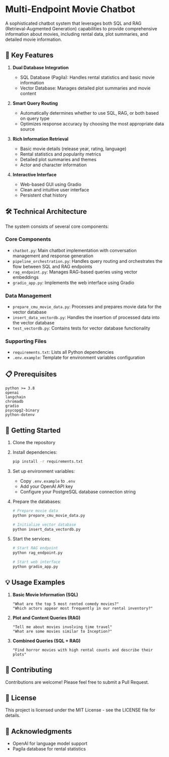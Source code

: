 # Multi-Endpoint Movie Chatbot

A sophisticated chatbot system that leverages both SQL and RAG (Retrieval-Augmented Generation) capabilities to provide comprehensive information about movies, including rental data, plot summaries, and detailed movie information.

## 🌟 Key Features

1. **Dual Database Integration**
   - SQL Database (Pagila): Handles rental statistics and basic movie information
   - Vector Database: Manages detailed plot summaries and movie content

2. **Smart Query Routing**
   - Automatically determines whether to use SQL, RAG, or both based on query type
   - Optimizes response accuracy by choosing the most appropriate data source

3. **Rich Information Retrieval**
   - Basic movie details (release year, rating, language)
   - Rental statistics and popularity metrics
   - Detailed plot summaries and themes
   - Actor and character information

4. **Interactive Interface**
   - Web-based GUI using Gradio
   - Clean and intuitive user interface
   - Persistent chat history

## 🛠️ Technical Architecture

The system consists of several core components:

### Core Components
- `chatbot.py`: Main chatbot implementation with conversation management and response generation
- `pipeline_orchestration.py`: Handles query routing and orchestrates the flow between SQL and RAG endpoints
- `rag_endpoint.py`: Manages RAG-based queries using vector embeddings
- `gradio_app.py`: Implements the web interface using Gradio

### Data Management
- `prepare_cmu_movie_data.py`: Processes and prepares movie data for the vector database
- `insert_data_vectordb.py`: Handles the insertion of processed data into the vector database
- `test_vectordb.py`: Contains tests for vector database functionality

### Supporting Files
- `requirements.txt`: Lists all Python dependencies
- `.env.example`: Template for environment variables configuration

## 📋 Prerequisites

```
python >= 3.8
openai
langchain
chromadb
gradio
psycopg2-binary
python-dotenv
```

## 🚀 Getting Started

1. Clone the repository
2. Install dependencies:
   ```bash
   pip install -r requirements.txt
   ```
3. Set up environment variables:
   - Copy `.env.example` to `.env`
   - Add your OpenAI API key
   - Configure your PostgreSQL database connection string

4. Prepare the databases:
   ```bash
   # Prepare movie data
   python prepare_cmu_movie_data.py
   
   # Initialize vector database
   python insert_data_vectordb.py
   ```

5. Start the services:
   ```bash
   # Start RAG endpoint
   python rag_endpoint.py
   
   # Start web interface
   python gradio_app.py
   ```

## 💡 Usage Examples

1. **Basic Movie Information (SQL)**
   ```
   "What are the top 5 most rented comedy movies?"
   "Which actors appear most frequently in our rental inventory?"
   ```

2. **Plot and Content Queries (RAG)**
   ```
   "Tell me about movies involving time travel"
   "What are some movies similar to Inception?"
   ```

3. **Combined Queries (SQL + RAG)**
   ```
   "Find horror movies with high rental counts and describe their plots"
   ```

## 🤝 Contributing

Contributions are welcome! Please feel free to submit a Pull Request.

## 📝 License

This project is licensed under the MIT License - see the LICENSE file for details.

## 🙏 Acknowledgments

- OpenAI for language model support
- Pagila database for rental statistics
